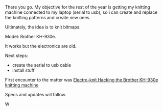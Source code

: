 There you go. My objective for the rest of the year is getting my knitting 
machine connected to my laptop (serial to usb), so i can create and replace the 
knitting patterns and create new ones. 

Ultimately, the idea is to knit bitmaps.

Model: Brother KH-930e.

It works but the electronics are old.

Next steps: 
* create the serial to usb cable
* install stuff

First encounter to the matter was [Electro-knit
Hacking the Brother KH-930e knitting machine](https://learn.adafruit.com/electroknit/software)

Specs and updates will follow.

W

